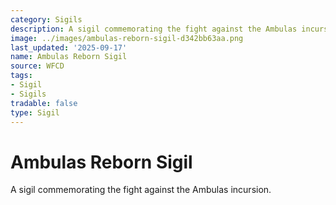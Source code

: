 ```yaml
---
category: Sigils
description: A sigil commemorating the fight against the Ambulas incursion.
image: ../images/ambulas-reborn-sigil-d342bb63aa.png
last_updated: '2025-09-17'
name: Ambulas Reborn Sigil
source: WFCD
tags:
- Sigil
- Sigils
tradable: false
type: Sigil
---
```


# Ambulas Reborn Sigil

A sigil commemorating the fight against the Ambulas incursion.

